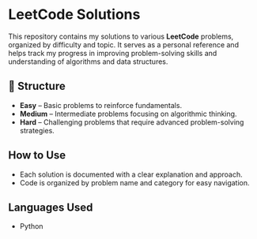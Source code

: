 <h1>LeetCode Solutions</h1>

  <p>This repository contains my solutions to various <strong>LeetCode</strong> problems, organized by difficulty and topic. It serves as a personal reference and helps track my progress in improving problem-solving skills and understanding of algorithms and data structures.</p>

  <h2>📂 Structure</h2>
    <ul>
        <li><strong>Easy</strong> – Basic problems to reinforce fundamentals.</li>
        <li><strong>Medium</strong> – Intermediate problems focusing on algorithmic thinking.</li>
        <li><strong>Hard</strong> – Challenging problems that require advanced problem-solving strategies.</li>
    </ul>

  <h2>How to Use</h2>
    <ul>
        <li>Each solution is documented with a clear explanation and approach.</li>
        <li>Code is organized by problem name and category for easy navigation.</li>
    </ul>

  <h2>Languages Used</h2>
    <ul>
        <li>Python</li>
    </ul>


